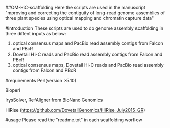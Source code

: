

##OM-HiC-scaffolding 
Here the scripts are used in the manuscript "mproving and correcting the contiguity of long-read genome assemblies of three plant species using optical mapping and chromatin capture data"

#introduction
These scripts are used to do genome assembly scaffolding in three diffent inputs as below:
1)  optical consensus maps and PacBio read assembly contigs from Falcon and PBcR
2)  Dovetail Hi-C reads and PacBio read assembly contigs from Falcon and PBcR
3)  optical consensus maps, Dovetail Hi-C reads and PacBio read assembly contigs from Falcon and PBcR

#requirements
Perl(version >5.10)

Bioperl 

IrysSolver, RefAligner from BioNano Genomics 

HiRise (https://github.com/DovetailGenomics/HiRise_July2015_GR)

#usage
Please read the "readme.txt" in each scaffolding worflow
